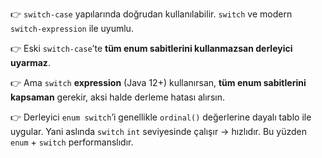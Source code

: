 👉 `switch-case` yapılarında doğrudan kullanılabilir. `switch` ve modern `switch-expression` ile uyumlu.

👉 Eski `switch-case`’te **tüm enum sabitlerini kullanmazsan derleyici uyarmaz**.

👉 Ama `switch` **expression** (Java 12+) kullanırsan, **tüm enum sabitlerini kapsaman** gerekir, aksi halde derleme hatası alırsın.

👉 Derleyici `enum switch`’i genellikle `ordinal()` değerlerine dayalı tablo ile uygular. Yani aslında `switch` `int` seviyesinde çalışır → hızlıdır. Bu yüzden `enum` + `switch` performanslıdır.



